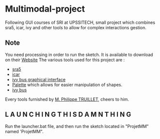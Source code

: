 # Multimodal-project
Following GUI courses of SRI at UPSSITECH, small project which combines sra5, icar, ivy and other tools to allow for complex interactions gestion.

## Note
You need processing in order to run the sketch. It is available to download on their [Website](https://processing.org/download/)
The various tools used for this project are :
- [sra5](https://github.com/truillet/upssitech/blob/master/SRI/3A/IHM/TP/sra5.zip)
- [icar](https://github.com/truillet/upssitech/blob/master/SRI/3A/IHM/TP/Outils/icar.1.2.zip)
- [ivy bus graphical interface](https://github.com/truillet/upssitech/blob/master/SRI/3A/IHM/TP/Outils/visionneur_1_2.zip)
- [Palette](https://github.com/truillet/upssitech/blob/master/SRI/3A/IHM/TP/Code/Palette.zip) which allows for easier manipulation of shapes.
- [ivy bus](https://github.com/truillet/upssitech/blob/master/SRI/3A/ID/TP/Code/ivy-java-1.2.18.jar)

Every tools furnished by [M. Philippe TRUILLET](https://github.com/truillet), cheers to him.

## L A U N C H I N G  T H I S  D A M N  T H I N G
Run the launcher.bat file, and then run the sketch located in "ProjetMM" named 'ProjetMM".
